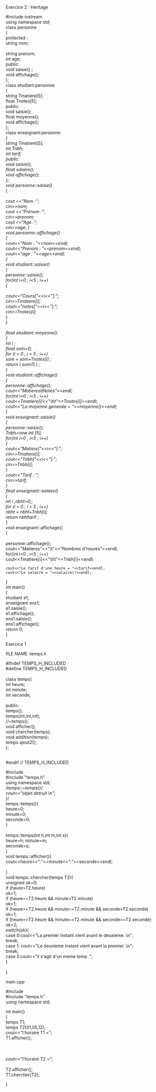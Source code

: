 Exercice 2 : Heritage 


#include iostream <br>
using namespace std;<br>
class personne<br>
{<br>
    protected :<br>
        string nom;<br><br>
        string prenom;<br>
        int age;<br>
    public:<br>
        void saisie() ;<br>
        void affichage();<br>
};<br>
class etudiant:personne<br>
{<br>
    string Tmatiere[5];<br>
    float Tnotes[5];<br>
    public:<br>
        void saisie();<br>
        float moyenne();<br>
        void affichage();<br>
};<br>
class enseignant:personne<br>
{<br>
    string Tmatiere[5];<br>
    int *Tnbh;<br>
    int tarif;<br>
    public:<br>
        void saisie();<br>
        float salaire();<br>
        void affichage();<br>
};<br>
void personne::saisie()<br>
{<br>
   <br> cout <<"Nom :";
    <br> cin>>nom;
  <br>  cout <<"Prénom :";
  <br>  cin>>prenom;
   <br> cout <<"Age :";
   <br> cin>>age;
}<br>
void personne::affichage()<br>
{<br>
    cout<<"Nom : "<<nom<<endl;<br>
    cout<<"Prenom : "<<prenom<<endl;<br>
    cout<<"age : "<<age<<endl;<br>
}<br>
void etudiant::saisie()<br>
{<br>
    personne::saisie();<br>
    for(int i=0 ; i<5 ; i++)<br>
    {<br><br>
        cout<<"Cours["<<i<<"]:";<br>
        cin>>Tmatiere[i];<br>
        cout<<"notes["<<i<<"]:";<br>
        cin>>Tnotes[i];<br>
    }<br>
}<br><br>
float etudiant::moyenne()<br>
{<br>
    int i ;<br>
    float som=0;<br>
    for (i = 0 ; i < 5 ; i++)<br>
        som = som+Tnotes[i] ;<br>
    return ( som/5 ) ;<br>
}<br>
void etudiant::affichage()<br>
{<br>
    personne::affichage();<br>
    cout<<"Matieres\tNotes"<<endl;<br>
    for(int i=0 ; i<5 ; i++)<br>
        cout<<Tmatiere[i]<<"\t\t"<<Tnotes[i]<<endl;<br>
    cout<<"La moyenne generale = "<<moyenne()<<endl;<br>
}<br>
void enseignant::saisie()<br>
{<br>
    personne::saisie();<br>
    Tnbh=new int [5];<br>
    for(int i=0 ; i<5 ; i++)<br>
    {<br>
        cout<<"Matiere["<<i<<"]:";<br>
        cin>>Tmatiere[i];<br>
        cout<<"Tnbh["<<i<<"]:";<br>
        cin>>Tnbh[i];<br>
    }<br>
    cout<<"Tarif : ";<br>
    cin>>tarif;<br>
}<br>
float enseignant::salaire()<br>
{<br>
    int i ,nbht=0;;<br>
    for (i = 0 ; i < 5 ; i++)<br>
        nbht = nbht+Tnbh[i];<br>
    return nbht*tarif ;<br>
}<br>
void enseignant::affichage()<br>
{<br><br>
    personne::affichage();<br>
    cout<<"Matieres"<<"\t"<<"Nombres d'heures"<<endl;<br>
    for(int i=0 ; i<5 ; i++)<br>
        cout<<Tmatiere[i]<<"\t\t"<<Tnbh[i]<<endl;<br>
    
    cout<<"Le tarif d'une heure = "<<tarif<<endl;
    cout<<"Le salaire = "<<salaire()<<endl;
}<br>
int main()<br>
{<br>
    etudiant e1;<br>
    enseignant ens1;<br>
    e1.saisie();<br>
    e1.affichage();<br>
    ens1.saisie();<br>
    ens1.affichage();<br>
    return 0;<br>
}<br>

  
  
  
  
  
  
 Exercice 1  
  
  
 fILE NAME :temps.h
  
#ifndef TEMPS_H_INCLUDED<br>
#define TEMPS_H_INCLUDED<br><br>
class temps{<br>
int heure;<br>
int minute;<br>
int seconde;<br><br>
public:<br>
    temps();<br>
    temps(int,int,int);<br>
    //~temps();<br>
    void afficher();<br>
    void chercher(temps);<br>
    void addition(temps);<br>
    temps ajout2();<br>
};
<br><br>

#endif // TEMPS_H_INCLUDED<br>



#include <iostream><br>
#include "temps.h"<br>
using namespace std;<br>
/*temps::~temps(){<br>
cout<<"objet detruit \n";<br>
}*/<br>
temps::temps(){<br>
heure=0;<br>
minute=0;<br>
seconde=0;<br>
}<br>
<br>temps::temps(int h,int m,int s){
<br>heure=h;
minute=m;<br>
seconde=s;<br>
}<br>
void temps::afficher(){<br>
cout<<heure<<":"<<minute<<":"<<seconde<<endl;<br><br>
}<br>
void temps::chercher(temps T2){<br>
unsigned ok=0;<br>
if (heure>T2.heure)<br>
    ok=1;<br>
if (heure==T2.heure && minute>T2.minute)<br>
    ok=1;<br>
if (heure==T2.heure && minute==T2.minute && seconde>T2.seconde)<br>
    ok=1;<br>
if (heure==T2.heure && minute==T2.minute && seconde==T2.seconde)<br>
    ok=2;<br>
switch(ok){<br>
case 0:cout<<"La premier instant vient avant le deuxieme. \n";<br>
break;<br>
case 1: cout<<"Le deuxieme instant vient avant la premier. \n";<br>
break;<br>
case 2:cout<<"il s'agit d'un meme temp .";<br>
}<br>
<br>
}<br>


  
  
 main.cpp 
  
#include <iostream><br>
#include "temps.h"<br>
using namespace std;<br>

int main()<br>
{<br>
   temps T1;<br>
   temps T2(01,05,12);<br>
   cout<<"l'horaire T1 =";<br>
   T1.afficher();<br><br><br><br>
    cout<<"l'horaire T2 =";<br><br>
   T2.afficher();<br>
   T1.chercher(T2);<br>


}<br>
